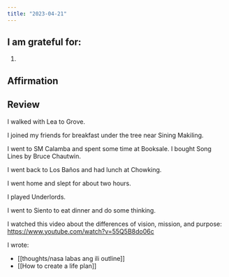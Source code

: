 ```yaml
---
title: "2023-04-21"
---
```

## I am grateful for:
1. 

## Affirmation

## Review

I walked with Lea to Grove.

I joined my friends for breakfast under the tree near Sining Makiling.

I went to SM Calamba and spent some time at Booksale. I bought Song Lines by Bruce Chautwin.

I went back to Los Baños and had lunch at Chowking.

I went home and slept for about two hours.

I played Underlords.

I went to Siento to eat dinner and do some thinking.

I watched this video about the differences of vision, mission, and purpose: https://www.youtube.com/watch?v=55Q5B8do06c

I wrote:
- [[thoughts/nasa labas ang ili outline]]
- [[How to create a life plan]]